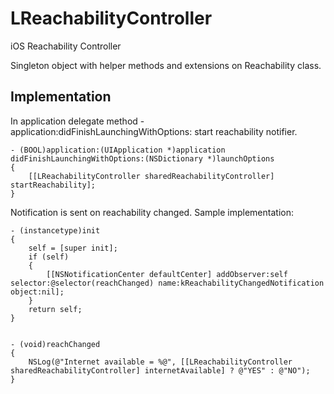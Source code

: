 LReachabilityController
=======================

iOS Reachability Controller

Singleton object with helper methods and extensions on Reachability class.

Implementation
--------------

In application delegate method -application:didFinishLaunchingWithOptions: start reachability notifier.

    - (BOOL)application:(UIApplication *)application didFinishLaunchingWithOptions:(NSDictionary *)launchOptions
    {
        [[LReachabilityController sharedReachabilityController] startReachability];
    }
    
Notification is sent on reachability changed. Sample implementation:

    - (instancetype)init
    {
        self = [super init];
        if (self)
        {
            [[NSNotificationCenter defaultCenter] addObserver:self selector:@selector(reachChanged) name:kReachabilityChangedNotification object:nil];
        }
        return self;
    }


    - (void)reachChanged
    {
        NSLog(@"Internet available = %@", [[LReachabilityController sharedReachabilityController] internetAvailable] ? @"YES" : @"NO");
    }
